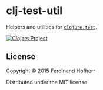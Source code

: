 # clj-test-util

Helpers and utilities for
[`clojure.test`](http://clojure.github.io/clojure/clojure.test-api).

[![Clojars Project](https://clojars.org/fhofherr/clj-test-util/latest-version.svg)](https://clojars.org/fhofherr/clj-test-util)

## License

Copyright © 2015 Ferdinand Hofherr

Distributed under the MIT license
